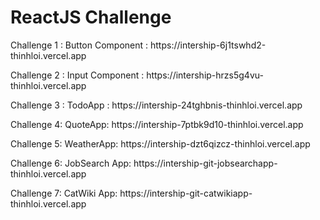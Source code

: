 <h1>ReactJS Challenge</h1>
<p>Challenge 1 : Button Component : https://intership-6j1tswhd2-thinhloi.vercel.app</p>
<p>Challenge 2 : Input Component : https://intership-hrzs5g4vu-thinhloi.vercel.app</p>
<p>Challenge 3 : TodoApp : https://intership-24tghbnis-thinhloi.vercel.app</p>
<p>Challenge 4: QuoteApp: https://intership-7ptbk9d10-thinhloi.vercel.app</p>
<p>Challenge 5: WeatherApp: https://intership-dzt6qizcz-thinhloi.vercel.app</p>
<p>Challenge 6: JobSearch App: https://intership-git-jobsearchapp-thinhloi.vercel.app </p>
<p>Challenge 7: CatWiki App: https://intership-git-catwikiapp-thinhloi.vercel.app </p>
